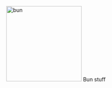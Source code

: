 <img src="https://github.com/reijjo/bun-stuff/assets/95418273/82cceb8d-1b04-4a29-929a-3bd17058461a" alt="bun" height="200px" /> Bun stuff



